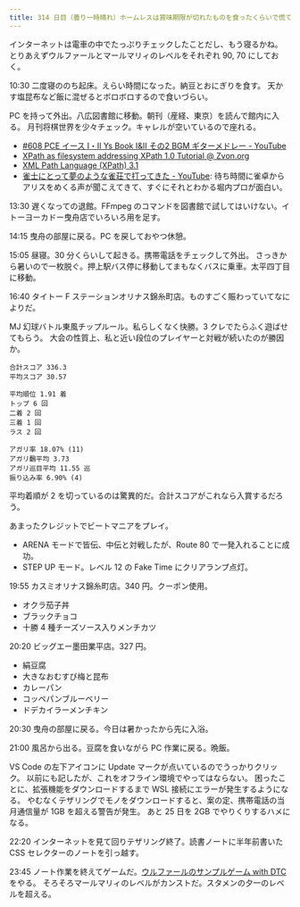 ```yaml
---
title: 314 日目（曇り一時晴れ）ホームレスは賞味期限が切れたものを食ったくらいで慌てない
---
```


インターネットは電車の中でたっぷりチェックしたことだし、もう寝るかね。
とりあえずウルファールとマールマリィのレベルをそれぞれ 90, 70 にしておく。

10:30 二度寝ののち起床。えらい時間になった。納豆とおにぎりを食す。
天かす塩昆布など飯に混ぜるとボロボロするので食いづらい。

PC を持って外出。八広図書館に移動。朝刊（産経、東京）を読んで館内に入る。
月刊将棋世界を少々チェック。キャレルが空いているので座れる。

* [&#x23;608 PCE イース I・II Ys Book I&amp;II その2 BGM ギターメドレー - YouTube](https://www.youtube.com/watch?v=KUAUvT_Mc4c)
* [XPath as filesystem addressing XPath 1.0 Tutorial @ Zvon.org](http://zvon.org/comp/r/tut-XPath_1.html#intro)
* [XML Path Language (XPath) 3.1](https://www.w3.org/TR/2017/REC-xpath-31-20170321/)
* [雀士にとって夢のような雀荘で打ってきた - YouTube](https://www.youtube.com/watch?v=7BWccmAfIEg):
  待ち時間に雀卓からアリスをめくる声が聞こえてきて、すぐにそれとわかる堀内プロが面白い。

13:30 遅くなっての退館。FFmpeg のコマンドを図書館で試してはいけない。イトーヨーカドー曳舟店でいろいろ用を足す。

14:15 曳舟の部屋に戻る。PC を戻しておやつ休憩。

15:05 昼寝。30 分くらいして起きる。携帯電話をチェックして外出。
さっきから暑いので一枚脱ぐ。押上駅バス停に移動してまもなくバスに乗車。太平四丁目に移動。

16:40 タイトー F ステーションオリナス錦糸町店。ものすごく賑わっていてなによりだ。

MJ 幻球バトル東風チップルール。私らしくなく快勝。3 クレでたらふく遊ばせてもらう。
大会の性質上、私と近い段位のプレイヤーと対戦が続いたのが勝因か。

```text
合計スコア 336.3
平均スコア 30.57

平均順位 1.91 着
トップ 6 回
二着 2 回
三着 1 回
ラス 2 回

アガリ率 18.07% (11)
アガリ飜平均 3.73
アガリ巡目平均 11.55 巡
振り込み率 6.90% (4)
```

平均着順が 2 を切っているのは驚異的だ。合計スコアがこれなら入賞するだろう。

あまったクレジットでビートマニアをプレイ。

* ARENA モードで皆伝、中伝と対戦したが、Route 80 で一発入れることに成功。
* STEP UP モード。レベル 12 の Fake Time にクリアランプ点灯。

19:55 カスミオリナス錦糸町店。340 円。クーポン使用。

* オクラ茄子丼
* ブラックチョコ
* 十勝 4 種チーズソース入りメンチカツ

20:20 ビッグエー墨田業平店。327 円。

* 絹豆腐
* 大きなおむすび梅と昆布
* カレーパン
* コッペパンブルーベリー
* ドデカイラーメンチキン

20:30 曳舟の部屋に戻る。今日は暑かったから先に入浴。

21:00 風呂から出る。豆腐を食いながら PC 作業に戻る。晩飯。

VS Code の左下アイコンに Update マークが点いているのでうっかりクリック。
以前にも記したが、これをオフライン環境でやってはならない。
困ったことに、拡張機能をダウンロードするまで WSL 接続にエラーが発生するようになる。
やむなくテザリングでモノをダウンロードすると、案の定、携帯電話の当月通信量が 1GB を超える警告が発生。
あと 25 日を 2GB でやりくりするハメになる。

22:20 インターネットを見て回りテザリング終了。読書ノートに半年前書いた CSS セレクターのノートを引っ越す。

23:45 ノート作業を終えてゲームだ。[ウルファールのサンプルゲーム with DTC][bshf21b] をやる。
そろそろマールマリィのレベルがカンストだ。スタメンの夕一のレベルを超える。

[bshf21b]: https://wodifes.net/game/show/446
